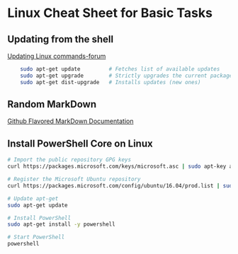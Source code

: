 # Linux Cheat Sheet for Basic Tasks

## Updating from the shell

[Updating Linux commands-forum](https://askubuntu.com/questions/196768/how-to-install-updates-via-command-line)

``` bash
    sudo apt-get update         # Fetches list of available updates
    sudo apt-get upgrade        # Strictly upgrades the current packages
    sudo apt-get dist-upgrade   # Installs updates (new ones)
```

## Random MarkDown

[Github Flavored MarkDown Documentation](https://github.github.com/gfm/#links)

## Install PowerShell Core on Linux

``` bash
# Import the public repository GPG keys
curl https://packages.microsoft.com/keys/microsoft.asc | sudo apt-key add -

# Register the Microsoft Ubuntu repository
curl https://packages.microsoft.com/config/ubuntu/16.04/prod.list | sudo tee /etc/apt/sources.list.d/microsoft.list

# Update apt-get
sudo apt-get update

# Install PowerShell
sudo apt-get install -y powershell

# Start PowerShell
powershell
```